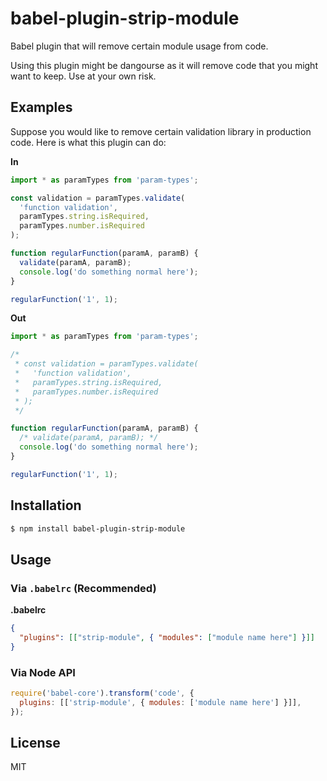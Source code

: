 # babel-plugin-strip-module

Babel plugin that will remove certain module usage from code.

Using this plugin might be dangourse as it will remove code that you might want to keep. Use at your
own risk.

## Examples

Suppose you would like to remove certain validation library in production code. Here is what this
plugin can do:

**In**

```js
import * as paramTypes from 'param-types';

const validation = paramTypes.validate(
  'function validation',
  paramTypes.string.isRequired,
  paramTypes.number.isRequired
);

function regularFunction(paramA, paramB) {
  validate(paramA, paramB);
  console.log('do something normal here');
}

regularFunction('1', 1);
```

**Out**

```js
import * as paramTypes from 'param-types';

/*
 * const validation = paramTypes.validate(
 *   'function validation',
 *   paramTypes.string.isRequired,
 *   paramTypes.number.isRequired
 * );
 */

function regularFunction(paramA, paramB) {
  /* validate(paramA, paramB); */
  console.log('do something normal here');
}

regularFunction('1', 1);
```

## Installation

```sh
$ npm install babel-plugin-strip-module
```

## Usage

### Via `.babelrc` (Recommended)

**.babelrc**

```json
{
  "plugins": [["strip-module", { "modules": ["module name here"] }]]
}
```

### Via Node API

```javascript
require('babel-core').transform('code', {
  plugins: [['strip-module', { modules: ['module name here'] }]],
});
```

## License

MIT

